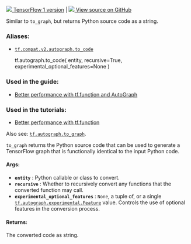 [ ![](https://tensorflow.google.cn/images/tf_logo_32px.png) TensorFlow 1
version](/versions/r1.15/api_docs/python/tf/autograph/to_code) |  [
![](https://tensorflow.google.cn/images/GitHub-Mark-32px.png) View source on
GitHub
](https://github.com/tensorflow/tensorflow/blob/r2.0/tensorflow/python/autograph/impl/api.py#L730-L755)  
  
  
Similar to `to_graph`, but returns Python source code as a string.

### Aliases:

  * [`tf.compat.v2.autograph.to_code`](/api_docs/python/tf/autograph/to_code)

    
    
    tf.autograph.to_code(
        entity,
        recursive=True,
        experimental_optional_features=None
    )
    

### Used in the guide:

  * [Better performance with tf.function and AutoGraph](https://tensorflow.google.cn/guide/function)

### Used in the tutorials:

  * [Better performance with tf.function](https://tensorflow.google.cn/tutorials/customization/performance)

Also see:
[`tf.autograph.to_graph`](https://tensorflow.google.cn/api_docs/python/tf/autograph/to_graph).

`to_graph` returns the Python source code that can be used to generate a
TensorFlow graph that is functionally identical to the input Python code.

#### Args:

  * **`entity`** : Python callable or class to convert.
  * **`recursive`** : Whether to recursively convert any functions that the converted function may call.
  * **`experimental_optional_features`** : `None`, a tuple of, or a single [`tf.autograph.experimental.Feature`](https://tensorflow.google.cn/api_docs/python/tf/autograph/experimental/Feature) value. Controls the use of optional features in the conversion process.

#### Returns:

The converted code as string.

